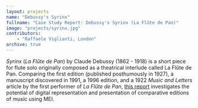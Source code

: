 ```yaml
---
layout: projects
name: "Debussy's Syrinx"
fullname: "Case Study Report: Debussy's Syrinx (La Flûte de Pan)"
image: "projects/syrinx.jpg"
contributors: 
    - "Raffaele Viglianti, London"
archive: true
---
```

_Syrinx_ (_La Flûte de Pan_) by Claude Debussy (1862 - 1918) is a short piece for flute solo originally composed as a theatrical interlude called La Flûte de Pan. Comparing the first edition (published posthumously in 1927), a manuscript discovered in 1991, a 1996 edition, and a 1922 _Music and Letters_ article by the first performer of _La Flûte de Pan_, [this report](http://dh2010.cch.kcl.ac.uk/academic-programme/abstracts/papers/pdf/ab-819.pdf) investigates the potential of digital representation and presentation of comparative editions of music using MEI.